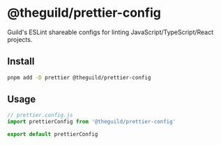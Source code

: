 # @theguild/prettier-config

Guild's ESLint shareable configs for linting JavaScript/TypeScript/React projects.

## Install

```sh
pnpm add -D prettier @theguild/prettier-config
```

## Usage

```js
// prettier.config.js
import prettierConfig from '@theguild/prettier-config'

export default prettierConfig
```
